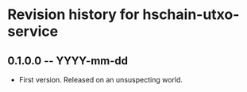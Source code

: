 # Revision history for hschain-utxo-service

## 0.1.0.0  -- YYYY-mm-dd

* First version. Released on an unsuspecting world.
